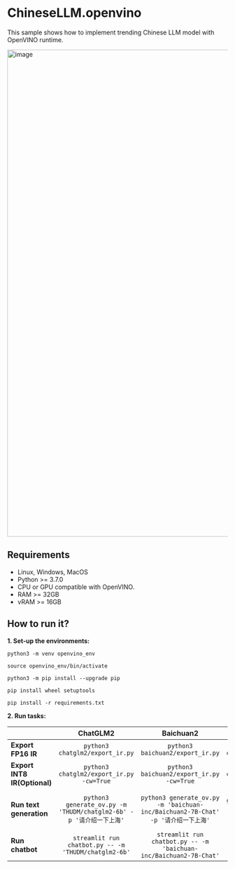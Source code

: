 # ChineseLLM.openvino

This sample shows how to implement trending Chinese LLM model with OpenVINO runtime.


<img width="1110" alt="image" src="https://github.com/OpenVINO-dev-contest/chatglm2.openvino/assets/91237924/6cdfbc45-f70c-42d4-b748-27113d8fe3a8">

## Requirements

- Linux, Windows, MacOS
- Python >= 3.7.0
- CPU or GPU compatible with OpenVINO.
- RAM >= 32GB
- vRAM >= 16GB

## How to run it?

**1. Set-up the environments:**

```python3 -m venv openvino_env```

```source openvino_env/bin/activate```

```python3 -m pip install --upgrade pip```

```pip install wheel setuptools```

```pip install -r requirements.txt```

**2. Run tasks:**

|                              |                               **ChatGLM2**                              |                                     **Baichuan2**                                    |                                 **Qwen**                                |                                   **Internlm**                                  |
|------------------------------|:-----------------------------------------------------------------------:|:------------------------------------------------------------------------------------:|:-----------------------------------------------------------------------:|:-------------------------------------------------------------------------------:|
| **Export FP16 IR**           | ```python3 chatglm2/export_ir.py```                                     | ```python3 baichuan2/export_ir.py```                                                 | ```python3 qwen/export_ir.py```                                         | ```python3 Internlm/export_ir.py```                                             |
| **Export INT8 IR(Optional)** | ```python3 chatglm2/export_ir.py -cw=True```                            | ```python3 baichuan2/export_ir.py -cw=True```                                        | ```python3 qwen/export_ir.py -cw=True```                                | ```python3 Internlm/export_ir.py -cw=True```                                    |
| **Run text generation**      | ```python3 generate_ov.py -m 'THUDM/chatglm2-6b' -p '请介绍一下上海'``` | ```python3 generate_ov.py -m 'baichuan-inc/Baichuan2-7B-Chat' -p '请介绍一下上海'``` | ```python3 generate_ov.py -m 'Qwen/Qwen-7B-Chat' -p '请介绍一下上海'``` | ```python3 generate_ov.py -m 'internlm/internlm-chat-7b' -p '请介绍一下上海'``` |
| **Run chatbot**              | ```streamlit run chatbot.py -- -m 'THUDM/chatglm2-6b'```                | ```streamlit run chatbot.py -- -m 'baichuan-inc/Baichuan2-7B-Chat'```                | ```streamlit run chatbot.py -- -m 'Qwen/Qwen-7B-Chat'```                | ```streamlit run chatbot.py -- -m 'internlm/internlm-chat-7b'```                |